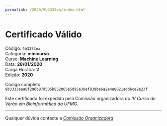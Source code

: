 ```yaml
---
permalink: /2020/9b3333ea/index.html
---
```


# Certificado Válido

Código: `9b3333ea`<br>
Categoria: **minicurso**<br>
Curso: **Machine Learning**<br>
Data: **28/01/2020**<br>
Carga Horária: **2**<br>
Edição: **2020**<br>


Código completo: `9b3333eaa8f296b87d505b852065e5d95a30ef839be6a2e4e8021add6ce2e23f`


Este certificado foi expedido pela Comissão organizadora do *IV Curso de Verão em Bioinformática da UFMG*.

----

Qualquer dúvida contacte a [_Comissão Organizadora_](<mailto:cursobioinfoufmg@gmail.com$subject=[Certificados]>)

